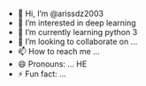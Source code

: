 - 👋 Hi, I’m @arissdz2003
- 👀 I’m interested in deep learning
- 🌱 I’m currently learning python 3
- 💞️ I’m looking to collaborate on ...
- 📫 How to reach me ...
- 😄 Pronouns: ... HE
- ⚡ Fun fact: ...

<!---
arissdz2003/arissdz2003 is a ✨ special ✨ repository because its `README.md` (this file) appears on your GitHub profile.
You can click the Preview link to take a look at your changes.
--->
